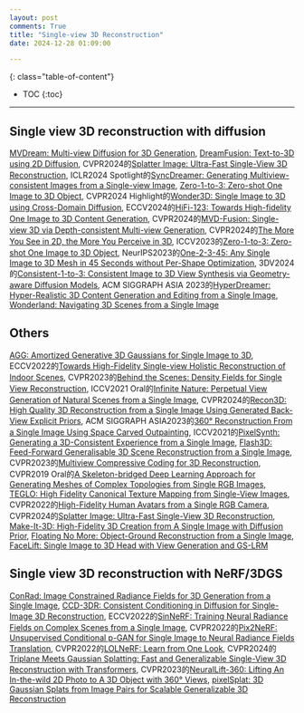 ```yaml
---
layout: post
comments: True
title: "Single-view 3D Reconstruction"
date: 2024-12-28 01:09:00

---
```


<!--more-->

{: class="table-of-content"}
* TOC
{:toc}

---

## Single view 3D reconstruction with diffusion

[MVDream: Multi-view Diffusion for 3D Generation](https://mv-dream.github.io/), [DreamFusion: Text-to-3D using 2D Diffusion](https://github.com/ashawkey/stable-dreamfusion/tree/main), CVPR2024的[Splatter Image: Ultra-Fast Single-View
3D Reconstruction](https://szymanowiczs.github.io/splatter-image), ICLR2024 Spotlight的[SyncDreamer: Generating Multiview-consistent Images
from a Single-view Image](https://liuyuan-pal.github.io/SyncDreamer/), [Zero-1-to-3: Zero-shot One Image to 3D Object](https://zero123.cs.columbia.edu/), CVPR2024 Highlight的[Wonder3D: Single Image to 3D using Cross-Domain Diffusion](https://www.xxlong.site/Wonder3D/), ECCV2024的[HiFi-123: Towards High-fidelity One Image to 3D Content Generation](https://drexubery.github.io/HiFi-123/), CVPR2024的[MVD-Fusion: Single-view 3D via Depth-consistent Multi-view Generation](https://mvd-fusion.github.io/), CVPR2024的[The More You See in 2D, the More You Perceive in 3D](https://sap3d.github.io/), ICCV2023的[Zero-1-to-3: Zero-shot One Image to 3D Object](https://zero123.cs.columbia.edu/), NeurIPS2023的[One-2-3-45: Any Single Image to 3D Mesh in 45 Seconds without Per-Shape Optimization](https://one-2-3-45.github.io/), 3DV2024的[Consistent-1-to-3: Consistent Image to 3D View Synthesis via Geometry-aware Diffusion Models](https://jianglongye.com/consistent123/), ACM SIGGRAPH ASIA 2023的[HyperDreamer: Hyper-Realistic 3D Content Generation and Editing from a Single Image](https://ys-imtech.github.io/HyperDreamer/), [Wonderland: Navigating 3D Scenes from a Single Image](https://snap-research.github.io/wonderland/)


## Others

[AGG: Amortized Generative 3D Gaussians for Single Image to 3D](https://ir1d.github.io/AGG/), ECCV2022的[Towards High-Fidelity Single-view Holistic Reconstruction of Indoor Scenes](https://github.com/GAP-LAB-CUHK-SZ/InstPIFu?tab=readme-ov-file), CVPR2023的[Behind the Scenes: Density Fields for Single View Reconstruction](https://fwmb.github.io/bts/), ICCV2021 Oral的[Infinite Nature: Perpetual View Generation of Natural Scenes from a Single Image](https://infinite-nature.github.io/), CVPR2024的[Recon3D: High Quality 3D Reconstruction from a Single Image Using Generated Back-View Explicit Priors](https://openaccess.thecvf.com/content/CVPR2024W/NRI/papers/Chen_Recon3D_High_Quality_3D_Reconstruction_from_a_Single_Image_Using_CVPRW_2024_paper.pdf), ACM SIGGRAPH ASIA2023的[360° Reconstruction From a Single Image Using Space Carved Outpainting](https://cg.postech.ac.kr/research/POP3D/), ICCV2021的[PixelSynth: Generating a 3D-Consistent Experience from a Single Image](https://crockwell.github.io/pixelsynth/), [Flash3D: Feed-Forward Generalisable 3D Scene Reconstruction from a Single Image](https://www.robots.ox.ac.uk/~vgg/research/flash3d/), CVPR2023的[Multiview Compressive Coding for 3D Reconstruction](https://mcc3d.github.io/), CVPR2019 Oral的[A Skeleton-bridged Deep Learning Approach for Generating Meshes of Complex Topologies from Single RGB Images](https://github.com/Gorilla-Lab-SCUT/SkeletonBridgeRecon), [TEGLO: High Fidelity Canonical Texture Mapping from Single-View Images](https://teglo-nerf.github.io/), CVPR2022的[High-Fidelity Human Avatars from a Single RGB Camera](http://cic.tju.edu.cn/faculty/likun/projects/HF-Avatar/index.html), CVPR2024的[Splatter Image: Ultra-Fast Single-View 3D Reconstruction](https://szymanowiczs.github.io/splatter-image), [Make-It-3D: High-Fidelity 3D Creation from A Single Image with Diffusion Prior](https://make-it-3d.github.io/), [Floating No More: Object-Ground Reconstruction from a Single Image](https://yunzeman.github.io/ORG/), [FaceLift: Single Image to 3D Head with View Generation and GS-LRM](https://www.wlyu.me/FaceLift/)

## Single view 3D reconstruction with NeRF/3DGS

[ConRad: Image Constrained Radiance Fields for 3D Generation from a Single Image](https://arxiv.org/pdf/2311.05230), [CCD-3DR: Consistent Conditioning in Diffusion for Single-Image 3D Reconstruction](https://arxiv.org/pdf/2308.07837), ECCV2022的[SinNeRF: Training Neural Radiance Fields on Complex Scenes from a Single Image](https://vita-group.github.io/SinNeRF/), CVPR2022的[Pix2NeRF: Unsupervised Conditional p-GAN for Single Image to Neural Radiance Fields Translation](https://github.com/primecai/Pix2NeRF), CVPR2022的[LOLNeRF: Learn from One Look](https://ubc-vision.github.io/lolnerf/), CVPR2024的[Triplane Meets Gaussian Splatting: Fast and Generalizable Single-View 3D Reconstruction with Transformers](https://zouzx.github.io/TriplaneGaussian/), CVPR2023的[NeuralLift-360: Lifting An In-the-wild 2D Photo to A 3D Object with 360° Views](https://vita-group.github.io/NeuralLift-360/), [pixelSplat: 3D Gaussian Splats from Image Pairs for Scalable Generalizable 3D Reconstruction](https://davidcharatan.com/pixelsplat/)
